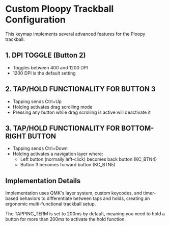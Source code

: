 # Custom Ploopy Trackball Configuration

This keymap implements several advanced features for the Ploopy trackball:

## 1. DPI TOGGLE (Button 2)

-   Toggles between 400 and 1200 DPI
-   1200 DPI is the default setting

## 2. TAP/HOLD FUNCTIONALITY FOR BUTTON 3

-   Tapping sends Ctrl+Up
-   Holding activates drag scrolling mode
-   Pressing any button while drag scrolling is active will deactivate it

## 3. TAP/HOLD FUNCTIONALITY FOR BOTTOM-RIGHT BUTTON

-   Tapping sends Ctrl+Down
-   Holding activates a navigation layer where:
    -   Left button (normally left-click) becomes back button (KC_BTN4)
    -   Button 3 becomes forward button (KC_BTN5)

## Implementation Details

Implementation uses QMK's layer system, custom keycodes, and timer-based
behaviors to differentiate between taps and holds, creating an
ergonomic multi-functional trackball setup.

The TAPPING_TERM is set to 200ms by default, meaning you need to hold a button
for more than 200ms to activate the hold function.
